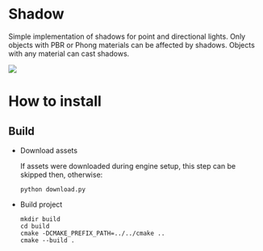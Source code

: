 # Shadow

Simple implementation of shadows for point and directional lights. Only objects with PBR or Phong materials can be affected by shadows. Objects with any material can cast shadows.

![](https://media.giphy.com/media/v1.Y2lkPTc5MGI3NjExaTlyeDNkZzZiYWN6Nmt5ZmV1MW9uMGg2eHgxN21lYzk1dm9xYzl0NyZlcD12MV9pbnRlcm5hbF9naWZfYnlfaWQmY3Q9Zw/psoypsGR4sR58uZs55/giphy-downsized-large.gif)

# How to install

## Build

- Download assets

  If assets were downloaded during engine setup, this step can be skipped then, otherwise:
  ```
  python download.py
  ```
- Build project
  ```
  mkdir build
  cd build
  cmake -DCMAKE_PREFIX_PATH=../../cmake ..
  cmake --build .
  ```